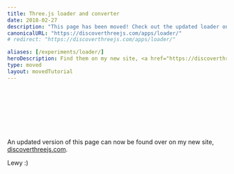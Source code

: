 ```yaml
---
title: Three.js loader and converter
date: 2018-02-27
description: "This page has been moved! Check out the updated loader on discoverthreejs.com/apps/loader!"
canonicalURL: "https://discoverthreejs.com/apps/loader/"
# redirect: "https://discoverthreejs.com/apps/loader/"

aliases: [/experiments/loader/]
heroDescription: Find them on my new site, <a href="https://discoverthreejs.com/">Discoverthreejs.com</a>
type: moved
layout: movedTutorial
---
```


<br>
<br>
<br>
<br>
<br>
<br>

An updated version of this page can now be found over on my new site, [discoverthreejs.com](https://discoverthreejs.com/apps/loader/).
<br>

Lewy :)

<br>
<br>
<br>
<br>
<br>
<br>
<br>
<br>